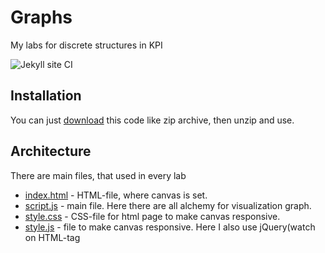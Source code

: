# Graphs
My labs for discrete structures in KPI

![Jekyll site CI](https://github.com/mezgoodle/canvas-graph-visualize/workflows/Jekyll%20site%20CI/badge.svg)

## Installation
You can just [download](https://github.com/mezgoodle/canvas-graph-visualize/archive/master.zip) this code like zip archive, then unzip and use.

## Architecture
There are main files, that used in every lab
* [index.html](https://github.com/mezgoodle/canvas-graph-visualize/blob/master/index.html) - HTML-file, where canvas is set.
* [script.js](https://github.com/mezgoodle/canvas-graph-visualize/blob/master/script.js) - main file. Here there are all alchemy for visualization graph.
* [style.css](https://github.com/mezgoodle/canvas-graph-visualize/blob/master/style.css) - CSS-file for html page to make canvas responsive.
* [style.js](https://github.com/mezgoodle/canvas-graph-visualize/blob/master/style.js) - file to make canvas responsive. Here I also use jQuery(watch on HTML-tag <script>)
* [Program.cs](https://github.com/mezgoodle/canvas-graph-visualize/blob/master/matrix/Program.cs) - file for generating matrixs.

## Labs list
* [First lab](https://github.com/mezgoodle/canvas-graph-visualize/tree/master/Lab_rob_1)
* [Second lab](https://github.com/mezgoodle/canvas-graph-visualize/tree/master/Lab_rob_2)
* [Third lab](https://github.com/mezgoodle/canvas-graph-visualize/tree/master/Lab_rob_3)
* [Fourth lab](https://github.com/mezgoodle/canvas-graph-visualize/tree/master/Lab_rob_4)

## License
[MIT](https://choosealicense.com/licenses/mit/)
